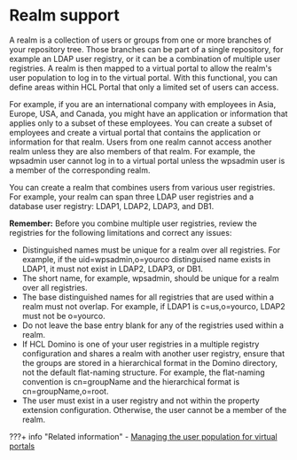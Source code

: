 # Realm support

A realm is a collection of users or groups from one or more branches of your repository tree. Those branches can be part of a single repository, for example an LDAP user registry, or it can be a combination of multiple user registries. A realm is then mapped to a virtual portal to allow the realm's user population to log in to the virtual portal. With this functional, you can define areas within HCL Portal that only a limited set of users can access.

For example, if you are an international company with employees in Asia, Europe, USA, and Canada, you might have an application or information that applies only to a subset of these employees. You can create a subset of employees and create a virtual portal that contains the application or information for that realm. Users from one realm cannot access another realm unless they are also members of that realm. For example, the wpsadmin user cannot log in to a virtual portal unless the wpsadmin user is a member of the corresponding realm.

You can create a realm that combines users from various user registries. For example, your realm can span three LDAP user registries and a database user registry: LDAP1, LDAP2, LDAP3, and DB1.

**Remember:** Before you combine multiple user registries, review the registries for the following limitations and correct any issues:

-   Distinguished names must be unique for a realm over all registries. For example, if the uid=wpsadmin,o=yourco distinguised name exists in LDAP1, it must not exist in LDAP2, LDAP3, or DB1.
-   The short name, for example, wpsadmin, should be unique for a realm over all registries.
-   The base distinguished names for all registries that are used within a realm must not overlap. For example, if LDAP1 is c=us,o=yourco, LDAP2 must not be o=yourco.
-   Do not leave the base entry blank for any of the registries used within a realm.
-   If HCL Domino is one of your user registries in a multiple registry configuration and shares a realm with another user registry, ensure that the groups are stored in a hierarchical format in the Domino directory, not the default flat-naming structure. For example, the flat-naming convention is cn=groupName and the hierarchical format is cn=groupName,o=root.
-   The user must exist in a user registry and not within the property extension configuration. Otherwise, the user cannot be a member of the realm.


???+ info "Related information"
    - [Managing the user population for virtual portals](../../../../build_sites/virtual_portal/vp_planning/advppln_mgupop.md)

